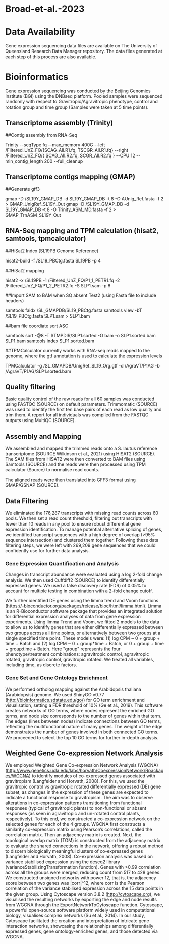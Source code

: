 # Broad-et-al.-2023

# Data Availability
Gene expression sequencing data files are available on The University of Queensland Research Data Manager repository. The data files generated at each step of this process are also available.

# Bioinformatics
Gene expression sequencing was conducted by the Beijing Genomics Institute (BGI) using the DNBseq platform. Pooled samples were sequenced randomly with respect to Gravitropic/Agravitropic phenotype, control and rotation group and time group (Samples were taken at 5 time points). 

## Transcriptome assembly (Trinity)
##Contig assembly from RNA-Seq

Trinity --seqType fq --max_memory 400G
--left /Filtered_UnZ_FQ/{SCAG_All.R1.fq, TSCGR_All.R1.fq}
--right /Filtered_UnZ_FQ/{ SCAG_All.R2.fq, SCGR_All.R2.fq }
--CPU 12 --min_contig_length 200 --full_cleanup

## Transcriptome contigs mapping (GMAP)
##Generate gff3

gmap -D /SL19Y_GMAP_DB -d SL19Y_GMAP_DB -t 8 -O AUnig_Ref.fasta -f 2 > GMAP_UnigRef_SL19Y_Out gmap -D /SL19Y_GMAP_DB -d SL19Y_GMAP_DB -t 8 -O Trinity_ASM_MD.fasta -f 2 > GMAP_TrnASM_SL19Y_Out

## RNA-Seq mapping and TPM calculation (hisat2, samtools, tpmcalculator)
##HiSat2 Index (SL19PB Genome Reference)

hisat2-build -f /SL19_PBCtg.fasta SL19PB -p 4

##HiSat2 mapping

hisat2 -x /SL19PB
-1 /Filtered_UnZ_FQ/P1_1_PETR1.fq
-2 /Filtered_UnZ_FQ/P1_2_PETR2.fq -S SLP1.sam -p 8

##Import SAM to BAM when SQ absent Test2 (using Fasta file to include headers)

samtools faidx /SL_GMAPDB/SL19_PBCtg.fasta samtools view -bT /SL19_PBCtg.fasta SLP1.sam > SLP1.bam

##bam file coordiate sort ASC

samtools sort -@8 -T $TMPDIR/SLP1.sorted -O bam -o SLP1.sorted.bam SLP1.bam samtools index SLP1.sorted.bam

##TPMCalculator currently works with RNA-seq reads mapped to the genome, where the gtf annotation is used to calculate the expression levels

TPMCalculator -g /SL_GMAPDB/UnigRef_SL19_Org.gtf
-d /AgraVT/P1AG
-b /AgraVT/P1AG/SLP1.sorted.bam

## Quality filtering
Basic quality control of the raw reads for all 60 samples was conducted using FASTQC (SOURCE) on default parameters. Trimmomatic (SOURCE) was used to identify the first ten base pairs of each read as low quality and trim them. A report for all individuals was compiled from the FASTQC outputs using MultiQC (SOURCE). 

## Assembly and Mapping
We assembled and mapped the trimmed reads onto a S. lautus reference transcriptome (SOURCE Wilkinson et al., 2021) using HISAT2 (SOURCE). The SAM files from HISAT2 were then converted to BAM files using Samtools (SOURCE) and the reads were then processed using TPM calculator (Source) to normalise read counts. 

The aligned reads were then translated into GFF3 format using GMAP/GSNAP (SOURCE).

## Data Filtering
We eliminated the 176,287 transcripts with missing read counts across 60 pools. We then set a read count threshold, filtering out transcripts with fewer than 10 reads in any pool to ensure robust differential gene expression identification. To manage potential alternative splicing of genes, we identified transcript sequences with a high degree of overlap (>95% sequence intersection) and clustered them together. Following these data filtering steps, we were left with 269,209 gene sequences that we could confidently use for further data analysis.

### Gene Expression Quantification and Analysis
Changes in transcript abundance were evaluated using a log 2-fold change analysis. We then used Cuffdiff2 (SOURCE) to identify differentially expressed genes. We used a false discovery rate (FDR) of 0.05% to account for multiple testing in combination with a 2-fold change cutoff.  

We further identified DE genes using the limma trend and Voom functions (https://-bioconductor.org/packages/release/bioc/html/limma.html). Limma is an R-Bioconductor software package that provides an integrated solution for differential expression analyses of data from gene expression experiments. Using limma Trend and Voom, we fitted 2 models to the data to allow us to identify genes that are either differentially expressed between two groups across all time points, or alternatively between two groups at a single specified time point. These models were: (1) log CPM ~ 0 + group + time + Batch and (2) log CPM ~ 0 + group*time + Batch, or 0 + group + time + group:time + Batch.  Here "group" represents the four phenotype/treatment combinations: agravitropic control, agravitropic rotated, gravitropic control, gravitropic rotated. We treated all variables, including time, as discrete factors.

### Gene Set and Gene Ontology Enrichment
We performed ortholog mapping against the Arabidopsis thaliana (Arabidopsis) genome. We used ShinyGO v0.77 (http://bioinformatics.sdstate.edu/go/) for GO term enrichment and visualisation, setting a FDR threshold of 10% (Ge et al., 2019). This software creates networks of GO terms, where nodes represent the enriched GO terms, and node size corresponds to the number of genes within that term. The edges (lines between nodes) indicate connections between GO terms, reflecting the multifunctional nature of many genes. The weight of the edge demonstrates the number of genes involved in both connected GO terms. We proceeded to select the top 10 GO terms for further in-depth analysis.

## Weighted Gene Co-expression Network Analysis
We employed Weighted Gene Co-expression Network Analysis (WGCNA) (http://www.genetics.ucla.edu/labs/horvath/CoexpressionNetwork/Rpackages/WGCNA) to identify modules of co-expressed genes associated with gravitropism (Langfelder and Horvath, 2008). For this, we used the gravitropic control vs gravitropic rotated differentially expressed (DE) gene subset, as changes in the expression of these genes are expected to indicate a functional response to gravitropism. The aim was to observe alterations in co-expression patterns transitioning from functional responses (typical of gravitropic plants) to non-functional or absent responses (as seen in agravitropic and un-rotated control plants, respectively). To this end, we constructed a co-expression network on the selected genes for each of the 4 groups. WGCNA first constructs a similarity co-expression matrix using Pearson’s correlations, called the correlation matrix. Then an adjacency matrix is created. Next, the topological overlap matrix (TOM) is constructed from the adjacency matrix to evaluate the shared connections in the network, offering a robust method to discern biologically meaningful clusters of co-expressed genes (Langfelder and Horvath, 2008). Co-expression analysis was based on variance stabilised expression using the deseq2 library (varianceStabilizingTransformation function). Genes with >0.99 correlation across all the groups were merged, reducing count from 517 to 428 genes. We constructed unsigned networks with power 12, that is, the adjacency score between two genes was |corr|^12, where corr is the Pearson correlation of the variance stabilised expression across the 15 data points in the given group. Using Cytoscape version 3.8.2 (http://cytoscape.org), we visualised the resulting networks by exporting the edge and node results from WGCNA through the ExportNetworkToCytoscape function. Cytoscape, a powerful open-source software platform widely used in computational biology, visualises complex networks (Su et al., 2014). In our study, Cytoscape facilitated the creation and interpretation of intricate gene interaction networks, showcasing the relationships among differentially expressed genes, gene ontology-enriched genes, and those detected via WGCNA.




